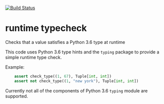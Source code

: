 
[![Build Status](https://travis-ci.org/jacopofar/runtime_typecheck.svg?branch=master)](https://travis-ci.org/jacopofar/runtime_typecheck)

# runtime typecheck
Checks that a value satisfies a Python 3.6 type at runtime

This code uses Python 3.6 type hints and the `typing` package to provide a simple runtime type check.

Example:

```python
    assert check_type((1, 67), Tuple[int, int])
    assert not check_type((1, "new york"), Tuple[int, int])
```

Currently not all of the components of Python 3.6 `typing` module are supported.